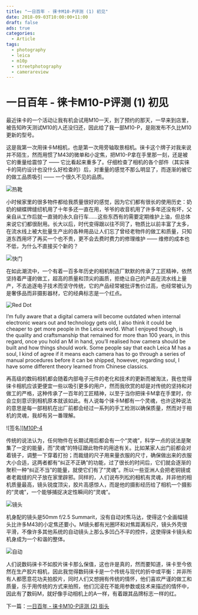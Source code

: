 ```yaml
---
title: "一日百年 - 徕卡M10-P评测 (1) 初见"
date: 2018-09-03T10:00:00+11:00
draft: false
ads: true
categories:
  - Article
tags:
  - photography
  - leica
  - m10p
  - streetphotography
  - camerareview
---
```


# 一日百年 - 徕卡M10-P评测 (1) 初见

最近徕卡的一个活动让我有机会试用M10一天，到了预约的那天，一早来到店里，被告知昨天测试M10的人还没归还，因此给了我一部M10-P，是刚发布不久比M10更新的型号。

这是我第一次用徕卡M相机，也是第一次用旁轴取景相机。徕卡这个牌子对我来说并不陌生，然而用惯了M43的微单和小定焦，把M10-P拿在手里那一刻，还是被它的重量给震惊了 —— 它比看起来重多了。仔细检查了相机的各个部件（其实徕卡的简约设计也没什么好检查的）后，对重量的感觉不那么明显了，而逐渐的被它的做工品质吸引 —— 一个很久不见的品质。

![热靴][M10P-1]

小时候家里的很多物件都给我质量很好的感觉，因为它们都有很长的使用历史：奶奶的蝴蝶牌缝纫机用了十年多还一直在用，爷爷的收音机用了许多年还没有坏，父亲自从工作后就一直骑的永久自行车……这些东西有的需要定期维护上油，但总体来说它们都很耐用。长大以后，时代变得跟以往不同了，物质比以前丰富了太多，在流水线上被大批量生产出的各种用品让人们忘了曾经老物件的做工和质量，只知道东西用坏了再买一个也不贵，更不会去费时费力的修理维护 —— 维修的成本也不低，为什么不直接买个新的？

![快门][M10P-2]

在如此潮流中，一个有着一百多年历史的相机制造厂默默的传承了工匠精神，依然坚持着严谨的做工，超高的质量和顶尖的画质，拒绝让自己的产品在流水线上量产，不去追逐电子技术而坚守传统，它的产品经常被批评售价过高，也经常被认为是奢侈品而非摄影器材，它的经典标志是一个红点。

![Red Dot][M10P-3]

I’m fully aware that a digital camera will become outdated when internal electronic wears out and technology gets old, I also think it could be cheaper to get more people in the Leica world. What I enjoyed though, is the quality and craftsmanship that remained for more than 100 years, in this regard, once you hold an M in hand, you’ll realised how camera should be built and how things should work. Some people say that each Leica M has a soul, I kind of agree if it means each camera has to go through a series of manual procedures before it can be shipped, however, regarding soul, I have some different theory learned from Chinese classics.

再高级的数码相机都会随着内部电子元件的老化和技术的更新而被淘汰，我也觉得徕卡相机应该更便宜一些以吸引更多的用户，然而我欣赏的却是对传统的坚持和对做工的严格，这种传承了一百年的工匠精神，以至于当你把徕卡M拿在手里时，你会立刻意识到相机原本就该如此。有人说每个徕卡M都有一个灵魂，也许这种说法的意思是每一部相机在出厂前都会经过一系列的手工检测以确保质量，然而对于相机的灵魂，我却有另一番理解。

![签名]][M10P-4]

传统的说法认为，任何物件在长期试用后都会有一个“灵魂”，科学一点的说法是聚集了一定的能量，而“灵魂”的特征跟此物件的用途有关。比如某家人出门前都会对着镜子，调整一下穿着打扮；而裁缝的尺子用来量衣服的尺寸，确保做出来的衣服大小合适，这两者都有“纠正不正确”的功能，过了很长的时间后，它们就会逐渐的聚积一种“纠正不当”的能量，就使它们有了“灵魂”。所以一些亚洲人会把老铜镜或者老裁缝的尺子放在家里辟邪。同样的，人们说布列松的相机有灵魂，并非他的相机质量最高，镜头锐度顶尖，胶片高感惊人，而是他的摄影经历给了相机一个摄影的“灵魂”，一个能够捕捉决定性瞬间的“灵魂”。

![镜头][M10P-5]

机身配的镜头是50mm f/2.5 Summarit，没有自动对焦马达，使得这个全画幅镜头比许多M43的小定焦还要小。M镜头都有光圈环和对焦距离标尺，镜头外壳很平滑，不像许多其他系统的自动镜头上那么多凹凸不平的控件，这使得徕卡镜头和机身成为一个和谐的整体。

![自动][M10P-6]

人们说数码徕卡不如胶片徕卡那么保值，这也许是真的，然而要知道，徕卡至今依然在生产胶片相机，因此我觉得数码徕卡是一个传统与现代的折中或平衡：并非所有人都愿意花功夫拍胶片，同时人们又想拥有传统的情怀，他们喜欢严谨的做工和质量，乐于用传统的方式来拍照，他们沉浸在不能用参数或技术来描述的情怀中，因此有了数码M，就好像手动相机上的A一样，有着跟其品牌标志一样的红。

下一篇：[一日百年 - 徕卡M10-P评测 (2) 街头](/cn/article/2018/reviewleicam10p2/)

[M10P-1]: /photos/2018/LeicaM10P/leica_m10p_01.jpg "Leica M10-P Macro"
[M10P-2]: /photos/2018/LeicaM10P/leica_m10p_02.jpg "Leica M10-P Macro"
[M10P-3]: /photos/2018/LeicaM10P/leica_m10p_03.jpg "Leica M10-P Macro"
[M10P-4]: /photos/2018/LeicaM10P/leica_m10p_04.jpg "Leica M10-P Macro"
[M10P-5]: /photos/2018/LeicaM10P/leica_m10p_05.jpg "Leica M10-P Macro"
[M10P-6]: /photos/2018/LeicaM10P/leica_m10p_06.jpg "Leica M10-P Macro"